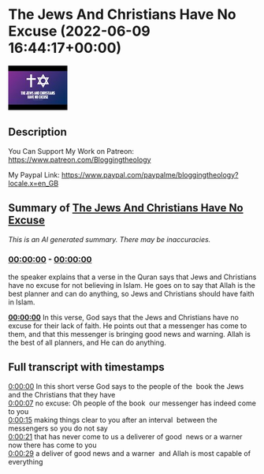 # The Jews And Christians Have No Excuse (2022-06-09 16:44:17+00:00)

![alt The Jews And Christians Have No Excuse](t479eVpUGOU.jpg "The Jews And Christians Have No Excuse")

## Description

You Can Support My Work on Patreon:
https://www.patreon.com/Bloggingtheology

My Paypal Link: 
https://www.paypal.com/paypalme/bloggingtheology?locale.x=en_GB

## Summary of [The Jews And Christians Have No Excuse](https://www.youtube.com/watch?v=t479eVpUGOU)


*This is an AI generated summary. There may be inaccuracies. [](/)*

### [00:00:00](https://www.youtube.com/watch?v=t479eVpUGOU&t=0) - [00:00:00](https://www.youtube.com/watch?v=t479eVpUGOU&t=0)

the speaker explains that a verse in the Quran says that Jews and Christians have no excuse for not believing in Islam. He goes on to say that Allah is the best planner and can do anything, so Jews and Christians should have faith in Islam.

**[00:00:00](https://www.youtube.com/watch?v=t479eVpUGOU&t=0)** In this verse, God says that the Jews and Christians have no excuse for their lack of faith. He points out that a messenger has come to them, and that this messenger is bringing good news and warning. Allah is the best of all planners, and He can do anything.

## Full transcript with timestamps

[0:00:00](https://youtu.be/t479eVpUGOU?t=0) In this short verse God says to the people of the 
book the Jews and the Christians that they have    
[0:00:07](https://youtu.be/t479eVpUGOU?t=7) no excuse: Oh people of the book 
our messenger has indeed come to you    
[0:00:15](https://youtu.be/t479eVpUGOU?t=15) making things clear to you after an interval 
between the messengers so you do not say    
[0:00:21](https://youtu.be/t479eVpUGOU?t=21) that has never come to us a deliverer of good 
news or a warner now there has come to you    
[0:00:29](https://youtu.be/t479eVpUGOU?t=29) a deliver of good news and a warner 
and Allah is most capable of everything  
